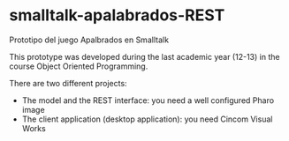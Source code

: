 smalltalk-apalabrados-REST
==========================

Prototipo del juego Apalbrados en Smalltalk

This prototype was developed during the last academic year (12-13) in the course Object Oriented Programming.

There are two different projects:
- The model and the REST interface: you need a well configured Pharo image
- The client application (desktop application): you need Cincom Visual Works


